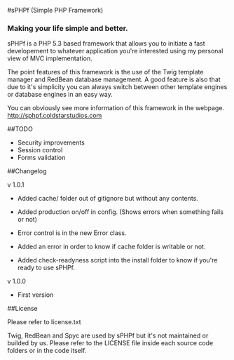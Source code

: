 #sPHPf (Simple PHP Framework)
### Making your life simple and better.

sPHPf is a PHP 5.3 based framework that allows you to initiate a fast developement
to whatever application you're interested using my personal view of MVC implementation.

The point features of this framework is the use of the Twig template manager and RedBean database
management. A good feature is also that due to it's simplicity you can always
switch between other template engines or database engines in an easy way.

You can obviously see more information of this framework in the webpage.
http://sphpf.coldstarstudios.com

##TODO

- Security improvements
- Session control
- Forms validation

##Changelog

v 1.0.1

- Added cache/ folder out of gitignore but without any contents.

- Added production on/off in config. (Shows errors when something fails or not)

- Error control is in the new Error class.

- Added an error in order to know if cache folder is writable or not.

- Added check-readyness script into the install folder to know if you're ready to use sPHPf.

v 1.0.0

- First version

##License

Please refer to license.txt

Twig, RedBean and Spyc are used by sPHPf but it's not maintained or builded by us. Please
refer to the LICENSE file inside each source code folders or in the code itself.
